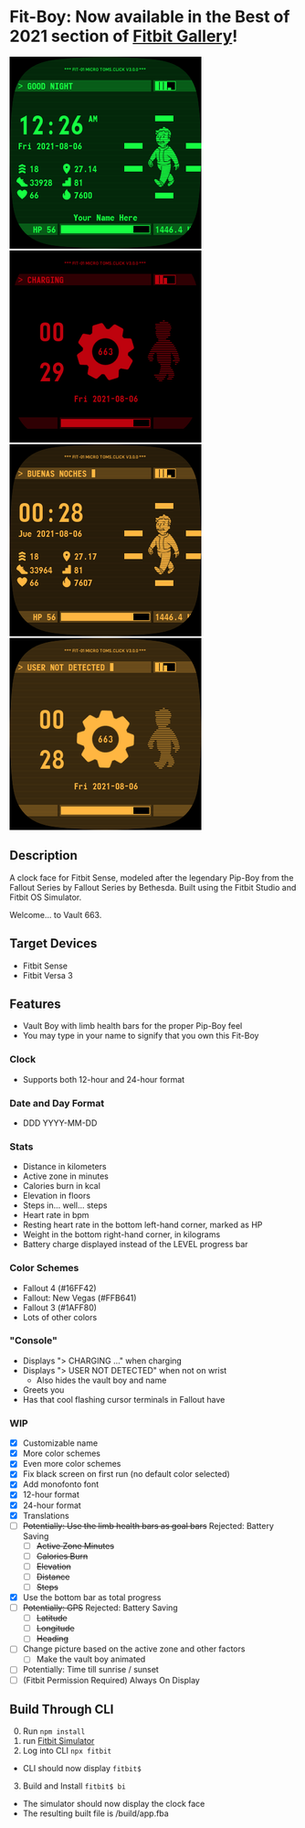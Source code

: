# Fit-Boy: Now available in the Best of 2021 section of [Fitbit Gallery](https://gallery.fitbit.com/details/2d38820d-91d8-47a7-947f-0d8a12fa1cbe)!

![Preview](github/3.0.0.png)
![Preview](github/3.0.0-charging.png)
![Preview](github/3.0.0-spanish.png)
![Preview](github/3.0.0-presence-not-detected.png)

## Description
A clock face for Fitbit Sense, modeled after the legendary Pip-Boy from the Fallout Series by Fallout Series by Bethesda. Built using the Fitbit Studio and Fitbit OS Simulator.

Welcome... to Vault 663.

## Target Devices
- Fitbit Sense
- Fitbit Versa 3

## Features
- Vault Boy with limb health bars for the proper Pip-Boy feel
- You may type in your name to signify that you own this Fit-Boy

### Clock
- Supports both 12-hour and 24-hour format

### Date and Day Format
- DDD YYYY-MM-DD
    
### Stats
- Distance in kilometers
- Active zone in minutes
- Calories burn in kcal
- Elevation in floors
- Steps in... well... steps
- Heart rate in bpm
- Resting heart rate in the bottom left-hand corner, marked as HP
- Weight in the bottom right-hand corner, in kilograms
- Battery charge displayed instead of the LEVEL progress bar

### Color Schemes
- Fallout 4 (#16FF42)
- Fallout: New Vegas (#FFB641)
- Fallout 3 (#1AFF80)
- Lots of other colors

### "Console"
- Displays "> CHARGING ..." when charging
- Displays "> USER NOT DETECTED" when not on wrist
  - Also hides the vault boy and name
- Greets you
- Has that cool flashing cursor terminals in Fallout have
    
### WIP
- [x] Customizable name
- [x] More color schemes
- [x] Even more color schemes
- [x] Fix black screen on first run (no default color selected)
- [x] Add monofonto font
- [x] 12-hour format
- [x] 24-hour format
- [x] Translations
- [ ] ~~Potentially: Use the limb health bars as goal bars~~ Rejected: Battery Saving
  - [ ] ~~Active Zone Minutes~~
  - [ ] ~~Calories Burn~~
  - [ ] ~~Elevation~~
  - [ ] ~~Distance~~
  - [ ] ~~Steps~~
- [x] Use the bottom bar as total progress
- [ ] ~~Potentially:  GPS~~ Rejected: Battery Saving
    - [ ] ~~Latitude~~
    - [ ] ~~Longitude~~
    - [ ] ~~Heading~~
- [ ] Change picture based on the active zone and other factors
    - [ ] Make the vault boy animated
- [ ] Potentially:  Time till sunrise / sunset
- [ ] (Fitbit Permission Required) Always On Display

## Build Through CLI

0. Run `npm install`
1. run [Fitbit Simulator](https://simulator-updates.fitbit.com/download/latest/win)
2. Log into CLI `npx fitbit`
  - CLI should now display `fitbit$`
3. Build and Install  `fitbit$ bi`
  - The simulator should now display the clock face
  - The resulting built file is /build/app.fba